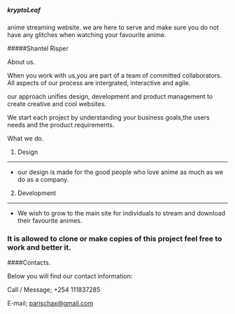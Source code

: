 ##### kryptoLeaf
anime streaming website.
we are here to serve and make sure you do not have any glitches when watching your favourite anime.

#####Shantel Risper

 
 

 
 

About us. 

 
 

When you work with us,you are part of a team of committed collaborators. All aspects of our process are intergrated, interactive and agile. 

our approach unifies design, development and product management to create creative and cool websites. 

We start each project by understanding your business goals,the users needs and the product requirements. 

 

What we do. 

 

1. Design 

--- 

* our design is made for the good people who love anime as much as we do as a company. 

 

2. Development 

--- 

* We wish to grow to the main site for individuals to stream and download their favourite animes.

 

### **It is allowed to clone or make copies of this project feel free to work and better it.** 

 

 

####Contacts. 

 

Below you will find our contact information: 

 

Call / Message; +254 111837285

 

E-mail; parischax@gmail.com 
